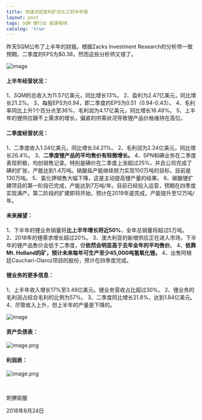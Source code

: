 ```yaml
---
title: 快速浏览智利矿业化工的半年报
layout: post
tags: SQM 锂行业 能源板块
catalog: 'true'
---
```

昨天SQM公布了上半年的财报。根据Zacks Investment Research的分析师一致预期，二季度的EPS为$0.38，然而这些分析师又错了。

![image](http://upload-images.jianshu.io/upload_images/8031739-4a4d646dc76a4778.jpg?imageMogr2/auto-orient/strip%7CimageView2/2/w/1240) 

#### **上半年经营状况：**

1、SQM的总收入为11.57亿美元，同比增长13%。
2、盈利为2.47亿美元，同比增长21.2%。
3、每股EPS为0.94，即二季度的EPS为0.51（0.94-0.43）。
4、毛利率同比上升1个百分点至36%，毛利润为4.17亿美元，同比增长16.48%。
5、上半年的锂供应跟不上需求的增长，偏紧的供需状况导致锂产品价格维持在高位。

#### **二季度经营状况：**

1、二季度收入1.34亿美元，同比增长34.21%。
2、毛利润为2.24亿美元，同比增长26.4%。
3、**二季度锂产品的平均售价有轻微增长。**
4、SPN和碘业务在二季度表现积极，均创销售记录。特别是碘价在二季度上涨超过25%，并且公司完成了碘的扩张，产能达到1.4万吨。硝酸盐产能继续努力实现150万吨的目标，目前是130万吨。
5、氯化钾销售大幅下降，这是主动提高锂产量的结果。
6、碳酸锂扩建项目的第一阶段已完成，产能达到7万吨/年。目前已经投入运营，预期在四季度实现满产。第二阶段的扩建即将开始，预计在2019年底完成，产能提升至12万吨/年。

#### **未来展望：**

1、下半年的锂业务销量将**比上半年增长将近50%**，全年总销量将超过5万吨。
2、2018年的锂需求增长超过20%。
3、澳大利亚的新增供应正在进入市场，下半年的锂产品售价会低于二季度，但**依然会明显高于去年全年的平均售价**。
4、**依靠Mt. Holland的矿，预计未来每年可生产至少45,000吨氢氧化锂。**
4、出售阿根廷Cauchari-Olaroz项目的股份，预计在四季度完成。

#### **锂业务的更多信息：**

1、上半年收入增长17%至3.48亿美元。锂业务营收占比超过30%。
2、锂业务的毛利润占综合毛利的比例为57%。
3、二季度同比增长21.8%，达到1.84亿美元。
4、尽管收入上升，但上半年的产量是下降的。

![image](http://upload-images.jianshu.io/upload_images/8031739-b471a8a3aaf4bc97.jpg?imageMogr2/auto-orient/strip%7CimageView2/2/w/1240) 

#### **资产负债表：**

![image.png](https://upload-images.jianshu.io/upload_images/8031739-5ffb885ddd8cfe6f.png?imageMogr2/auto-orient/strip%7CimageView2/2/w/1240)

#### **利润表：**

![image.png](https://upload-images.jianshu.io/upload_images/8031739-b728f95ecb84cc83.png?imageMogr2/auto-orient/strip%7CimageView2/2/w/1240)

​

刺猬偷腥

2018年8月24日